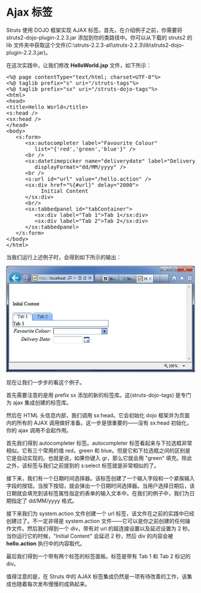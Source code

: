 # Ajax 标签

Struts 使用 DOJO 框架实现 AJAX 标签。首先，在介绍例子之前，你需要将 struts2-dojo-plugin-2.2.3.jar 添加到你的类路径中。你可以从下载的 struts2 的 lib 文件夹中获取这个文件(C:\struts-2.2.3-all\struts-2.2.3\lib\struts2-dojo-plugin-2.2.3.jar)。

在这次实践中，让我们修改 **HelloWorld.jsp** 文件，如下所示：

<pre class="prettyprint notranslate">
&lt;%@ page contentType="text/html; charset=UTF-8"%&gt;
&lt;%@ taglib prefix="s" uri="/struts-tags"%&gt;
&lt;%@ taglib prefix="sx" uri="/struts-dojo-tags"%&gt;
&lt;html&gt;
&lt;head&gt;
&lt;title&gt;Hello World&lt;/title&gt;
&lt;s:head /&gt;
&lt;sx:head /&gt;
&lt;/head&gt;
&lt;body&gt;
   &lt;s:form&gt;
      &lt;sx:autocompleter label="Favourite Colour"
         list="{'red','green','blue'}" /&gt;
      &lt;br /&gt;
      &lt;sx:datetimepicker name="deliverydate" label="Delivery Date"
         displayFormat="dd/MM/yyyy" /&gt;
      &lt;br /&gt;
      &lt;s:url id="url" value="/hello.action" /&gt;
      &lt;sx:div href="%{#url}" delay="2000"&gt;
           Initial Content
      &lt;/sx:div&gt;
      &lt;br/&gt;
      &lt;sx:tabbedpanel id="tabContainer"&gt;
         &lt;sx:div label="Tab 1"&gt;Tab 1&lt;/sx:div&gt;
         &lt;sx:div label="Tab 2"&gt;Tab 2&lt;/sx:div&gt;
      &lt;/sx:tabbedpanel&gt;
   &lt;/s:form&gt;
&lt;/body&gt;
&lt;/html&gt;
</pre>

当我们运行上述例子时，会得到如下所示的输出：

![](images/sturtsajaxtag.jpg)

现在让我们一步步的看这个例子。

首先需要注意的是用 prefix sx 添加的新的标签库。这(struts-dojo-tags) 是专门为 ajax 集成创建的标签库。

然后在 HTML 头信息内部，我们调用 sx:head。它会初始化 dojo 框架并为页面内的所有的 AJAX 调用做好准备。这一步是很重要的——没有 sx:head 初始化，你的 ajax 调用不会起作用。

首先我们得到 autocompleter 标签。autocompleter 标签看起来与下拉选框非常相似。它有三个常用的值 red，green 和 blue。但是它和下拉选框之间的区别是它是自动实现的。也就是说，如果你键入 gr，那么它就会用 "green" 填充。除此之外，该标签与我们之前提到的 s:select 标签就是非常相似的了。

接下来，我们有一个日期时间选择器。该标签创建了一个输入字段和一个紧挨输入字段的按钮。当按下按钮，就会弹出一个日期时间选择器。当用户选择日期后，该日期就会填充到该标签属性指定的表单的输入文本中。在我们的例子中，我们为日期指定了 dd/MM/yyyy 格式。

接下来我们为 system.action 文件创建一个 url 标签，该文件在之前的实践中已经创建过了。不一定非得是 system.action 文件——它可以是你之前创建的任何操作文件。然后我们得到一个 div，带有对 url 的超连接设置以及延迟设置为 2 秒。当你运行它的时候，"Initial Content" 会延迟 2 秒，然后 div 的内容会被 **hello.action** 执行中的内容取代。

最后我们得到一个带有两个标签的标签面板。标签是带有 Tab 1 和 Tab 2 标记的 div。

值得注意的是，在 Struts 中的 AJAX 标签集成仍然是一项有待改善的工作，该集成也随着每次发布慢慢的成熟起来。
